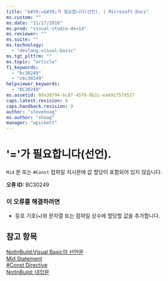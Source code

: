 ```yaml
---
title: "&#39;=&#39;가 필요합니다(선언). | Microsoft Docs"
ms.custom: ""
ms.date: "11/17/2016"
ms.prod: "visual-studio-dev14"
ms.reviewer: ""
ms.suite: ""
ms.technology: 
  - "devlang-visual-basic"
ms.tgt_pltfrm: ""
ms.topic: "article"
f1_keywords: 
  - "bc30249"
  - "vbc30249"
helpviewer_keywords: 
  - "BC30249"
ms.assetid: 09a38794-6c87-45f9-8b1c-ea491757d527
caps.latest.revision: 9
caps.handback.revision: 9
author: "stevehoag"
ms.author: "shoag"
manager: "wpickett"
---
```

# &#39;=&#39;가 필요합니다(선언).
`Mid` 문 또는 `#Const` 컴파일 지시문에 값 할당이 포함되어 있지 않습니다.  
  
 **오류 ID:** BC30249  
  
### 이 오류를 해결하려면  
  
-   등호 기호\(`=`\)와 문자열 또는 컴파일 상수에 할당할 값을 추가합니다.  
  
## 참고 항목  
 [NotInBuild:Visual Basic의 선언문](http://msdn.microsoft.com/ko-kr/81f3c398-f45c-4d95-80bf-aa39d1a0fb30)   
 [Mid Statement](../Topic/Mid%20Statement.md)   
 [\#Const Directive](../Topic/%23Const%20Directive.md)   
 [NotInBuild: 대입문](http://msdn.microsoft.com/ko-kr/eb4f91e9-fbbf-45ca-b21d-e8ae069de4f9)